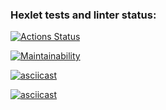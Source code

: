 ### Hexlet tests and linter status:
[![Actions Status](https://github.com/Lorety-VL/frontend-project-44/workflows/hexlet-check/badge.svg)](https://github.com/Lorety-VL/frontend-project-44/actions)

[![Maintainability](https://api.codeclimate.com/v1/badges/348c115d16c6de8df25a/maintainability)](https://codeclimate.com/github/Lorety-VL/frontend-project-44/maintainability)

[![asciicast](https://asciinema.org/a/bYbRlNPwdKTkmCXcoMZvlK6W6.svg)](https://asciinema.org/a/bYbRlNPwdKTkmCXcoMZvlK6W6)

[![asciicast](https://asciinema.org/a/jZuKQ6lpnD8wFJLXj5w89AHdF.svg)](https://asciinema.org/a/jZuKQ6lpnD8wFJLXj5w89AHdF)